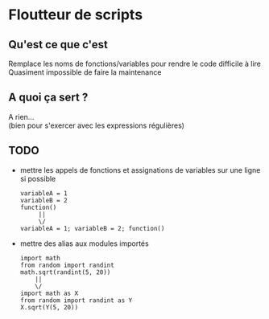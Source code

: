 # Floutteur de scripts

## Qu'est ce que c'est

Remplace les noms de fonctions/variables pour rendre le code difficile à lire  
Quasiment impossible de faire la maintenance  

## A quoi ça sert ?

A rien...  
(bien pour s'exercer avec les expressions régulières)  

## TODO
 - mettre les appels de fonctions et assignations de variables sur une ligne si possible  
    
    ```
    variableA = 1  
    variableB = 2  
    function()  
         ||
         \/
    variableA = 1; variableB = 2; function()
    ```
 - mettre des alias aux modules importés  
   
    ```
    import math
    from random import randint
    math.sqrt(randint(5, 20))
        ||
        \/
    import math as X
    from random import randint as Y
    X.sqrt(Y(5, 20))
    ```

